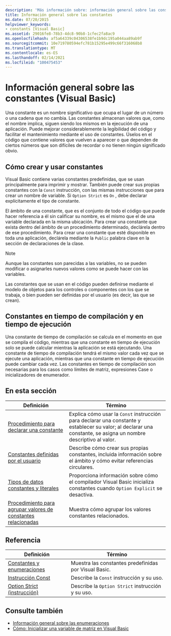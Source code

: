 ```yaml
---
description: 'Más información sobre: información general sobre las constantes (Visual Basic)'
title: Información general sobre las constantes
ms.date: 07/20/2015
helpviewer_keywords:
- constants [Visual Basic]
ms.assetid: 29016fe8-78b3-4dc8-90b8-1cfec2fa8ac9
ms.openlocfilehash: af5a64339c04306538fe1b9dc195a044aa89ab9f
ms.sourcegitcommit: 10e719780594efc781b15295e499c66f316068b8
ms.translationtype: MT
ms.contentlocale: es-ES
ms.lasthandoff: 02/14/2021
ms.locfileid: "100475453"
---
```

# <a name="constants-overview-visual-basic"></a>Información general sobre las constantes (Visual Basic)

Una constante es un nombre significativo que ocupa el lugar de un número o una cadena que no cambia. Las constantes almacenan valores que, como el nombre implica, siguen siendo los mismos en la ejecución de una aplicación. Puede mejorar considerablemente la legibilidad del código y facilitar el mantenimiento mediante el uso de constantes. Úselos en el código que contiene valores que vuelven a aparecer o que dependen de ciertos números que son difíciles de recordar o no tienen ningún significado obvio.  
  
## <a name="how-to-create-and-use-constants"></a>Cómo crear y usar constantes  

 Visual Basic contiene varias constantes predefinidas, que se usan principalmente para imprimir y mostrar. También puede crear sus propias constantes con la `Const` instrucción, con las mismas instrucciones que para crear un nombre de variable. Si `Option Strict` es `On` , debe declarar explícitamente el tipo de constante.  
  
 El ámbito de una constante, que es el conjunto de todo el código que puede hacer referencia a él sin calificar su nombre, es el mismo que el de una variable declarada en la misma ubicación. Para crear una constante que exista dentro del ámbito de un procedimiento determinado, declárela dentro de ese procedimiento. Para crear una constante que esté disponible en toda una aplicación, declárela mediante la `Public` palabra clave en la sección de declaraciones de la clase.  
  
> [!NOTE]
> Aunque las constantes son parecidas a las variables, no se pueden modificar o asignarles nuevos valores como se puede hacer con las variables.  
  
 Las constantes que se usan en el código pueden definirse mediante el modelo de objetos para los controles o componentes con los que se trabaja, o bien pueden ser definidas por el usuario (es decir, las que se crean).  
  
## <a name="compile-time-and-run-time-constants"></a>Constantes en tiempo de compilación y en tiempo de ejecución  

 Una constante de tiempo de compilación se calcula en el momento en que se compila el código, mientras que una constante en tiempo de ejecución solo se puede calcular mientras la aplicación se está ejecutando. Una constante de tiempo de compilación tendrá el mismo valor cada vez que se ejecute una aplicación, mientras que una constante en tiempo de ejecución puede cambiar cada vez. Las constantes en tiempo de compilación son necesarias para los casos como límites de matriz, expresiones Case o inicializadores de enumerador.  
  
## <a name="in-this-section"></a>En esta sección  
  
|Definición|Término|  
|---|---|  
|[Procedimiento para declarar una constante](how-to-declare-a-constant.md)|Explica cómo usar la `Const` instrucción para declarar una constante y establecer su valor; al declarar una constante, se asigna un nombre descriptivo al valor.|  
|[Constantes definidas por el usuario](user-defined-constants.md)|Describe cómo crear sus propias constantes, incluida información sobre el ámbito y cómo evitar referencias circulares.|  
|[Tipos de datos constantes y literales](constant-and-literal-data-types.md)|Proporciona información sobre cómo el compilador Visual Basic inicializa constantes cuando `Option Explicit` se desactiva.|  
|[Procedimiento para agrupar valores de constantes relacionadas](how-to-group-related-constant-values-together.md)|Muestra cómo agrupar los valores constantes relacionados.|  
  
## <a name="reference"></a>Referencia  
  
|Definición|Término|  
|---|---|  
|[Constantes y enumeraciones](../../../language-reference/constants-and-enumerations.md)|Muestra las constantes predefinidas por Visual Basic.|  
|[Instrucción Const](../../../language-reference/statements/const-statement.md)|Describe la `Const` instrucción y su uso.|  
|[Option Strict (instrucción)](../../../language-reference/statements/option-strict-statement.md)|Describe la `Option Strict` instrucción y su uso.|  
  
## <a name="see-also"></a>Consulte también

- [Información general sobre las enumeraciones](enumerations-overview.md)
- [Cómo: Inicializar una variable de matriz en Visual Basic](../arrays/how-to-initialize-an-array-variable.md)
